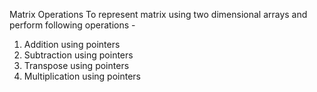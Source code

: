 Matrix Operations
To represent matrix using two dimensional arrays and perform following operations -
1) Addition using pointers
2) Subtraction using pointers
3) Transpose using pointers
4) Multiplication using pointers
